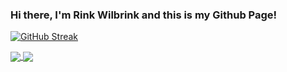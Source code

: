 ### Hi there, I'm Rink Wilbrink and this is my Github Page!

[![GitHub Streak](http://github-readme-streak-stats.herokuapp.com?user=RinkWilbrink&theme=material-palenight&background=30,e96443,904e95&hide_border=true&stroke=00A4DD)](https://git.io/streak-stats)

<a href="[RinkWilbrink's GitHub stats]">
  <img align="center" src="https://github-readme-stats.vercel.app/api?username=RinkWilbrink&theme=material-palenight&bg_color=0,e96443,904e95&hide_border=true&stroke=00A4DD)](https://github.com/anuraghazra/github-readme-stats" />
</a>
<a href="[Top Langs]">
  <img align="center" src="https://github-readme-stats.vercel.app/api/top-langs/?username=RinkWilbrink&theme=material-palenight&bg_color=0,904e95,2c1e4f&layout=compact&hide_border=true&stroke=00A4DD)](https://github.com/anuraghazra/github-readme-stats" />
</a>
